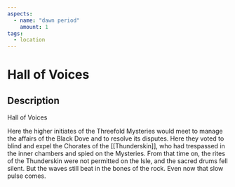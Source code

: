 ```yaml
---
aspects: 
  - name: "dawn period"
    amount: 1
tags:
  - location
---
```


# Hall of Voices

## Description
Hall of Voices

Here the higher initiates of the Threefold Mysteries would meet to manage the affairs of the Black Dove and to resolve its disputes. Here they voted to blind and expel the Chorates of the [[Thunderskin]], who had trespassed in the inner chambers and spied on the Mysteries. From that time on, the rites of the Thunderskin were not permitted on the Isle, and the sacred drums fell silent. But the waves still beat in the bones of the rock. Even now that slow pulse comes.